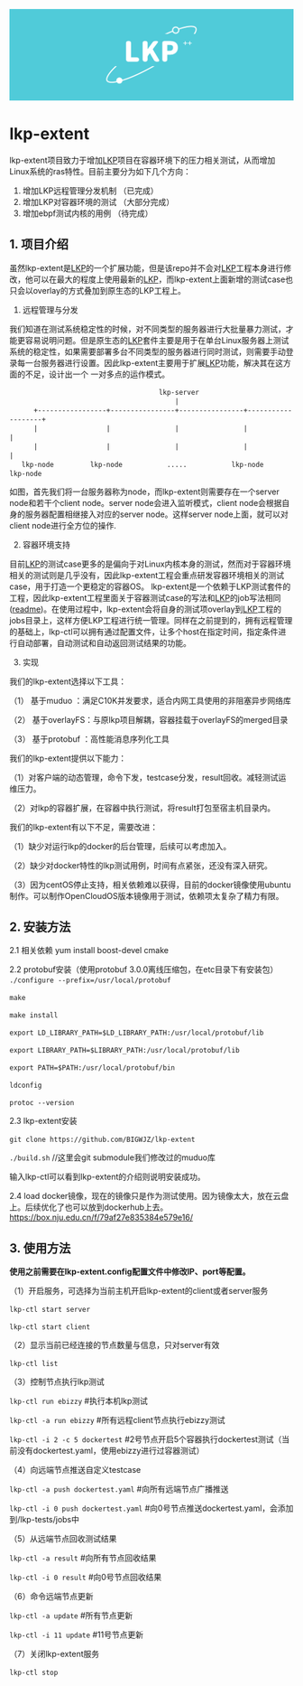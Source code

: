 ![img](images/lkp.png)

# lkp-extent
lkp-extent项目致力于增加[LKP](https://github.com/intel/lkp-tests "LKP")项目在容器环境下的压力相关测试，从而增加Linux系统的ras特性。目前主要分为如下几个方向：
1. 增加LKP远程管理分发机制 （已完成）
2. 增加LKP对容器环境的测试 （大部分完成）
3. 增加ebpf测试内核的用例  （待完成）


## 1. 项目介绍
  虽然lkp-extent是[LKP](https://github.com/intel/lkp-tests "LKP")的一个扩展功能，但是该repo并不会对[LKP](https://github.com/intel/lkp-tests "LKP")工程本身进行修改，他可以在最大的程度上使用最新的[LKP](https://github.com/intel/lkp-tests "LKP")，而lkp-extent上面新增的测试case也只会以overlay的方式叠加到原生态的LKP工程上。

  1) 远程管理与分发
  
  我们知道在测试系统稳定性的时候，对不同类型的服务器进行大批量暴力测试，才能更容易说明问题。但是原生态的[LKP](https://github.com/intel/lkp-tests "LKP")套件主要是用于在单台Linux服务器上测试系统的稳定性，如果需要部署多台不同类型的服务器进行同时测试，则需要手动登录每一台服务器进行设置。因此lkp-extent主要用于扩展[LKP](https://github.com/intel/lkp-tests "LKP")功能，解决其在这方面的不足，设计出一个 一对多点的运作模式。

                                         lkp-server
                                             |
          +-----------------+----------------+----------------+-------------------+
          |                 |                |                |                   |
          |                 |                |                |                   |
       lkp-node         lkp-node           .....           lkp-node           lkp-node

  如图，首先我们将一台服务器称为node，而lkp-extent则需要存在一个server node和若干个client node。server node会进入监听模式，client node会根据自身的服务器配置相继接入对应的server node。这样server node上面，就可以对client node进行全方位的操作.

  2) 容器环境支持
  
  目前[LKP](https://github.com/intel/lkp-tests "LKP")的测试case更多的是偏向于对Linux内核本身的测试，然而对于容器环境相关的测试则是几乎没有，因此lkp-extent工程会重点研发容器环境相关的测试case，用于打造一个更稳定的容器OS。
  lkp-extent是一个依赖于LKP测试套件的工程，因此lkp-extent工程里面关于容器测试case的写法和[LKP](https://github.com/intel/lkp-tests "LKP")的job写法相同([readme](https://github.com/intel/lkp-tests/blob/master/doc/add-testcase.md "how to"))。在使用过程中，lkp-extent会将自身的测试项overlay到[LKP](https://github.com/intel/lkp-tests "LKP")工程的jobs目录上，这样方便LKP工程进行统一管理。同样在之前提到的，拥有远程管理的基础上，lkp-ctl可以拥有通过配置文件，让多个host在指定时间，指定条件进行自动部署，自动测试和自动返回测试结果的功能。
  
  3) 实现
  
  我们的lkp-extent选择以下工具：
  
  （1） 基于muduo  ：满足C10K并发要求，适合内网工具使用的非阻塞异步网络库
  
  （2） 基于overlayFS：与原lkp项目解耦，容器挂载于overlayFS的merged目录
  
  （3） 基于protobuf ：高性能消息序列化工具

  我们的lkp-extent提供以下能力：
  
  （1）对客户端的动态管理，命令下发，testcase分发，result回收。减轻测试运维压力。
  
  （2）对lkp的容器扩展，在容器中执行测试，将result打包至宿主机目录内。

  我们的lkp-extent有以下不足，需要改进：
  
  （1）缺少对运行lkp的docker的后台管理，后续可以考虑加入。
  
  （2）缺少对docker特性的lkp测试用例，时间有点紧张，还没有深入研究。
  
  （3）因为centOS停止支持，相关依赖难以获得，目前的docker镜像使用ubuntu制作。可以制作OpenCloudOS版本镜像用于测试，依赖项太复杂了精力有限。

  

## 2. 安装方法

  2.1 相关依赖  yum install boost-devel cmake
  
  2.2 protobuf安装（使用protobuf 3.0.0离线压缩包，在etc目录下有安装包）
  `./configure --prefix=/usr/local/protobuf`
  
  `make` 
  
  `make install`
  
  `export LD_LIBRARY_PATH=$LD_LIBRARY_PATH:/usr/local/protobuf/lib`
  
  `export LIBRARY_PATH=$LIBRARY_PATH:/usr/local/protobuf/lib`
  
  `export PATH=$PATH:/usr/local/protobuf/bin`
  
  `ldconfig`
  
  `protoc --version`
  
  2.3 lkp-extent安装
  
  `git clone https://github.com/BIGWJZ/lkp-extent`
  
  `./build.sh` //这里会git submodule我们修改过的muduo库
  
  输入lkp-ctl可以看到lkp-extent的介绍则说明安装成功。
  
  2.4 load docker镜像，现在的镜像只是作为测试使用。因为镜像太大，放在云盘上。后续优化了也可以放到dockerhub上去。https://box.nju.edu.cn/f/79af27e835384e579e16/


## 3. 使用方法

  **使用之前需要在lkp-extent.config配置文件中修改IP、port等配置。**

（1）开启服务，可选择为当前主机开启lkp-extent的client或者server服务

  `lkp-ctl start server`
    
  `lkp-ctl start client`
    
（2）显示当前已经连接的节点数量与信息，只对server有效

  `lkp-ctl list`
    
（3）控制节点执行lkp测试

  `lkp-ctl run ebizzy`  #执行本机lkp测试
    
  `lkp-ctl -a run ebizzy` #所有远程client节点执行ebizzy测试
     
  `lkp-ctl -i 2 -c 5 dockertest`  #2号节点开启5个容器执行dockertest测试（当前没有dockertest.yaml，使用ebizzy进行过容器测试）
  
（4）向远端节点推送自定义testcase

  `lkp-ctl -a push dockertest.yaml`  #向所有远端节点广播推送
    
  `lkp-ctl -i 0 push dockertest.yaml`   #向0号节点推送dockertest.yaml，会添加到/lkp-tests/jobs中
    
（5）从远端节点回收测试结果

  `lkp-ctl -a result`  #向所有节点回收结果
    
  `lkp-ctl -i 0 result`  #向0号节点回收结果
    
（6）命令远端节点更新

  `lkp-ctl -a update`  #所有节点更新
    
  `lkp-ctl -i 11 update`  #11号节点更新
    
（7）关闭lkp-extent服务

  `lkp-ctl stop`






